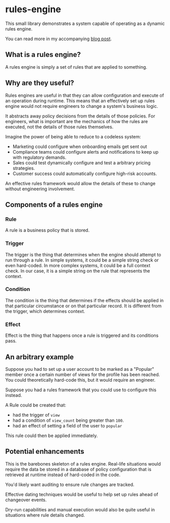# rules-engine
This small library demonstrates a system capable of operating as a dynamic rules engine.

You can read more in my accompanying [blog post](https://medium.com/@jgefroh/how-to-design-software-rules-engines-adbb098b2d73).

## What is a rules engine?
A rules engine is simply a set of rules that are applied to something.

## Why are they useful?
Rules engines are useful in that they can allow configuration and execute of an operation during runtime. This means that an effectively set up rules engine would not require engineers to change a system's business logic.

It abstracts away policy decisions from the details of those policies. For engineers, what is important are the mechanics of how the rules are executed, not the details of those rules themselves.

Imagine the power of being able to reduce to a codeless system:
* Marketing could configure when onboarding emails get sent out
* Compliance teams could configure alerts and notifications to keep up with regulatory demands.
* Sales could test dynamically configure and test a arbitrary pricing strategies.
* Customer success could automatically configure high-risk accounts.

An effective rules framework would allow the details of these to change without engineering involvement.

## Components of a rules engine

### Rule
A rule is a business policy that is stored.

### Trigger
The trigger is the thing that determines when the engine should attempt to run through a rule. In simple systems, it could be a simple string check or even hard-coded. In more complex systems, it could be a full context check. In our case, it is a simple string on the rule that represents the context.

### Condition
The condition is the thing that determines if the effects should be applied in that particular circumstance or on that particular record. It is different from the trigger, which determines context.

### Effect
Effect is the thing that happens once a rule is triggered and its conditions pass.


## An arbitrary example
Suppose you had to set up a user account to be marked as a "Popular" member once a certain number of views for the profile has been reached. You could theoretically hard-code this, but it would require an engineer.

Suppose you had a rules framework that you could use to configure this instead.

A Rule could be created that:
* had the trigger of `view`
* had a condition of `view_count` being greater than `100`.
* had an effect of setting a field of the user to `popular`

This rule could then be applied immediately.


## Potential enhancements
This is the barebones skeleton of a rules engine. Real-life situations would require the data be stored in a database of policy configuration that is retrieved at runtime instead of hard-coded in the code.

You'd likely want auditing to ensure rule changes are tracked.

Effective dating techniques would be useful to help set up rules ahead of changeover events.

Dry-run capabilities and manual execution would also be quite useful in situations where rule details changed.

